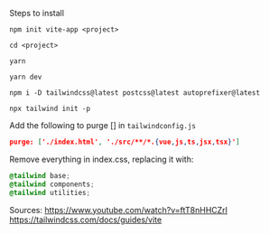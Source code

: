 Steps to install

`npm init vite-app <project>`

`cd <project>`

`yarn`

`yarn dev`

`npm i -D tailwindcss@latest postcss@latest autoprefixer@latest`

`npx tailwind init -p`

Add the following to purge [] in `tailwindconfig.js`

``` json    
purge: ['./index.html', './src/**/*.{vue,js,ts,jsx,tsx}']

```
Remove everything in index.css, replacing it with:

``` css
@tailwind base;
@tailwind components;
@tailwind utilities;
```

Sources:
https://www.youtube.com/watch?v=ftT8nHHCZrI
https://tailwindcss.com/docs/guides/vite
